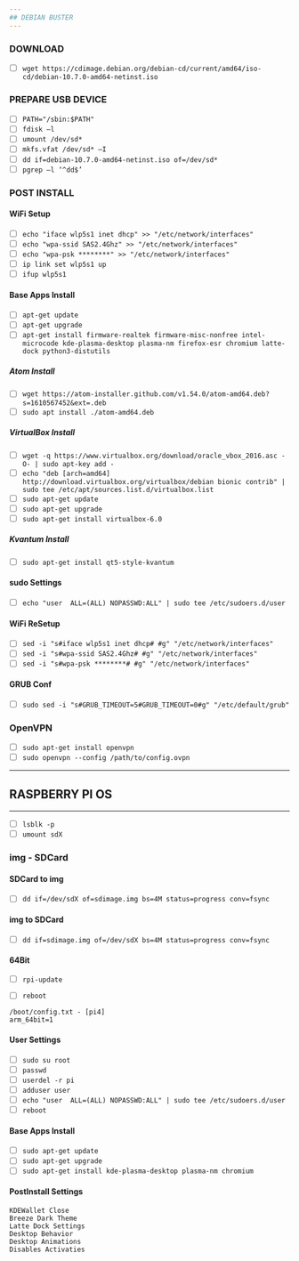 ```yaml
---
## DEBIAN BUSTER
---
```


### DOWNLOAD
- [ ] `wget https://cdimage.debian.org/debian-cd/current/amd64/iso-cd/debian-10.7.0-amd64-netinst.iso`

### PREPARE USB DEVICE
- [ ] `PATH="/sbin:$PATH"`
- [ ] `fdisk –l`
- [ ] `umount /dev/sd*`
- [ ] `mkfs.vfat /dev/sd* –I`
- [ ] `dd if=debian-10.7.0-amd64-netinst.iso of=/dev/sd*`
- [ ] `pgrep –l ‘^dd$’`

### POST INSTALL

#### WiFi Setup
- [ ] `echo "iface wlp5s1 inet dhcp" >> "/etc/network/interfaces"`
- [ ] `echo "wpa-ssid SAS2.4Ghz" >> "/etc/network/interfaces"`
- [ ] `echo "wpa-psk ********" >> "/etc/network/interfaces"`
- [ ] `ip link set wlp5s1 up`
- [ ] `ifup wlp5s1`

#### Base Apps Install
- [ ] `apt-get update`
- [ ] `apt-get upgrade`
- [ ] `apt-get install firmware-realtek firmware-misc-nonfree intel-microcode kde-plasma-desktop plasma-nm firefox-esr chromium latte-dock python3-distutils
`

##### Atom Install
- [ ] `wget https://atom-installer.github.com/v1.54.0/atom-amd64.deb?s=1610567452&ext=.deb`
- [ ] `sudo apt install ./atom-amd64.deb`

##### VirtualBox Install
- [ ] `wget -q https://www.virtualbox.org/download/oracle_vbox_2016.asc -O- | sudo apt-key add -`
- [ ] `echo "deb [arch=amd64] http://download.virtualbox.org/virtualbox/debian bionic contrib" | sudo tee /etc/apt/sources.list.d/virtualbox.list`
- [ ] `sudo apt-get update`
- [ ] `sudo apt-get upgrade`
- [ ] `sudo apt-get install virtualbox-6.0`

##### Kvantum Install
- [ ] `sudo apt-get install qt5-style-kvantum`

#### sudo Settings
- [ ] `echo "user  ALL=(ALL) NOPASSWD:ALL" | sudo tee /etc/sudoers.d/user`

#### WiFi ReSetup
- [ ] `sed -i "s#iface wlp5s1 inet dhcp# #g" "/etc/network/interfaces"`
- [ ] `sed -i "s#wpa-ssid SAS2.4Ghz# #g" "/etc/network/interfaces"`
- [ ] `sed -i "s#wpa-psk ********# #g" "/etc/network/interfaces"`

#### GRUB Conf
- [ ] `sudo sed -i "s#GRUB_TIMEOUT=5#GRUB_TIMEOUT=0#g" "/etc/default/grub"
`

### OpenVPN
- [ ] `sudo apt-get install openvpn`
- [ ] `sudo openvpn --config /path/to/config.ovpn`

---
## RASPBERRY PI OS
---
- [ ] `lsblk -p`
- [ ] `umount sdX`

### img - SDCard

#### SDCard to img
- [ ] `dd if=/dev/sdX of=sdimage.img bs=4M status=progress conv=fsync`

#### img to SDCard
- [ ] `dd if=sdimage.img of=/dev/sdX bs=4M status=progress conv=fsync`

#### 64Bit
- [ ] `rpi-update`

- [ ] `reboot`

```
/boot/config.txt - [pi4]
arm_64bit=1
```

#### User Settings
- [ ] `sudo su root`
- [ ] `passwd`
- [ ] `userdel -r pi`
- [ ] `adduser user`
- [ ] `echo "user  ALL=(ALL) NOPASSWD:ALL" | sudo tee /etc/sudoers.d/user`
- [ ] `reboot`

#### Base Apps Install
- [ ] `sudo apt-get update`
- [ ] `sudo apt-get upgrade`
- [ ] `sudo apt-get install kde-plasma-desktop plasma-nm chromium`

#### PostInstall Settings
```
KDEWallet Close
Breeze Dark Theme
Latte Dock Settings
Desktop Behavior
Desktop Animations
Disables Activaties
```
